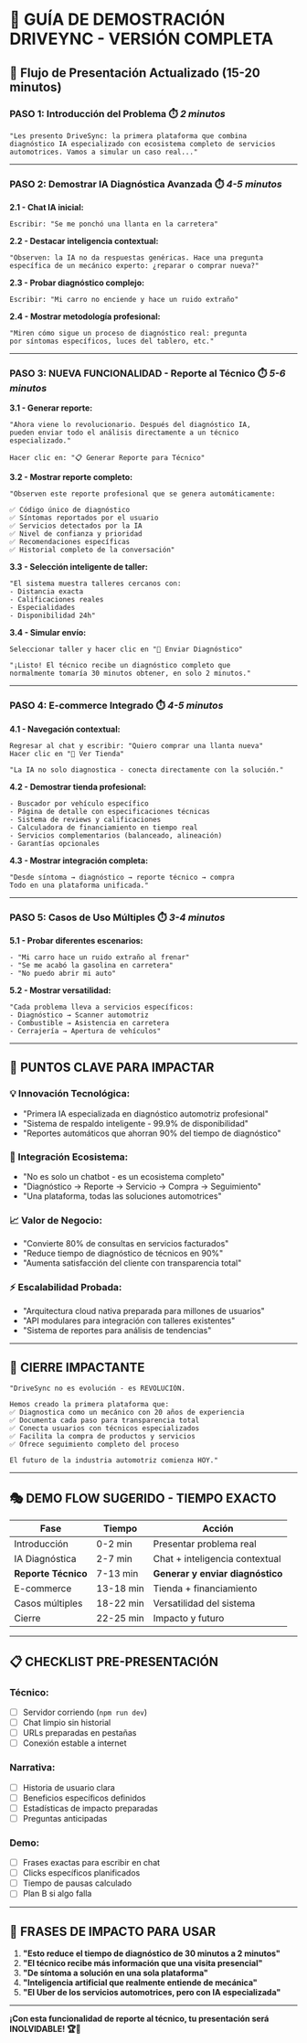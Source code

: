 # 🚀 **GUÍA DE DEMOSTRACIÓN DRIVEYNC - VERSIÓN COMPLETA**

## 🎯 **Flujo de Presentación Actualizado (15-20 minutos)**

### **PASO 1: Introducción del Problema** ⏱️ *2 minutos*
```
"Les presento DriveSync: la primera plataforma que combina 
diagnóstico IA especializado con ecosistema completo de servicios 
automotrices. Vamos a simular un caso real..."
```

---

### **PASO 2: Demostrar IA Diagnóstica Avanzada** ⏱️ *4-5 minutos*

**2.1 - Chat IA inicial:**
```
Escribir: "Se me ponchó una llanta en la carretera"
```

**2.2 - Destacar inteligencia contextual:**
```
"Observen: la IA no da respuestas genéricas. Hace una pregunta 
específica de un mecánico experto: ¿reparar o comprar nueva?"
```

**2.3 - Probar diagnóstico complejo:**
```
Escribir: "Mi carro no enciende y hace un ruido extraño"
```

**2.4 - Mostrar metodología profesional:**
```
"Miren cómo sigue un proceso de diagnóstico real: pregunta 
por síntomas específicos, luces del tablero, etc."
```

---

### **PASO 3: NUEVA FUNCIONALIDAD - Reporte al Técnico** ⏱️ *5-6 minutos*

**3.1 - Generar reporte:**
```
"Ahora viene lo revolucionario. Después del diagnóstico IA, 
pueden enviar todo el análisis directamente a un técnico 
especializado."

Hacer clic en: "📋 Generar Reporte para Técnico"
```

**3.2 - Mostrar reporte completo:**
```
"Observen este reporte profesional que se genera automáticamente:

✅ Código único de diagnóstico
✅ Síntomas reportados por el usuario
✅ Servicios detectados por la IA
✅ Nivel de confianza y prioridad
✅ Recomendaciones específicas
✅ Historial completo de la conversación"
```

**3.3 - Selección inteligente de taller:**
```
"El sistema muestra talleres cercanos con:
- Distancia exacta
- Calificaciones reales
- Especialidades
- Disponibilidad 24h"
```

**3.4 - Simular envío:**
```
Seleccionar taller y hacer clic en "📨 Enviar Diagnóstico"

"¡Listo! El técnico recibe un diagnóstico completo que 
normalmente tomaría 30 minutos obtener, en solo 2 minutos."
```

---

### **PASO 4: E-commerce Integrado** ⏱️ *4-5 minutos*

**4.1 - Navegación contextual:**
```
Regresar al chat y escribir: "Quiero comprar una llanta nueva"
Hacer clic en "🛒 Ver Tienda"

"La IA no solo diagnostica - conecta directamente con la solución."
```

**4.2 - Demostrar tienda profesional:**
```
- Buscador por vehículo específico
- Página de detalle con especificaciones técnicas
- Sistema de reviews y calificaciones
- Calculadora de financiamiento en tiempo real
- Servicios complementarios (balanceado, alineación)
- Garantías opcionales
```

**4.3 - Mostrar integración completa:**
```
"Desde síntoma → diagnóstico → reporte técnico → compra
Todo en una plataforma unificada."
```

---

### **PASO 5: Casos de Uso Múltiples** ⏱️ *3-4 minutos*

**5.1 - Probar diferentes escenarios:**
```
- "Mi carro hace un ruido extraño al frenar"
- "Se me acabó la gasolina en carretera" 
- "No puedo abrir mi auto"
```

**5.2 - Mostrar versatilidad:**
```
"Cada problema lleva a servicios específicos:
- Diagnóstico → Scanner automotriz
- Combustible → Asistencia en carretera  
- Cerrajería → Apertura de vehículos"
```

---

## 🎯 **PUNTOS CLAVE PARA IMPACTAR**

### **💡 Innovación Tecnológica:**
- "Primera IA especializada en diagnóstico automotriz profesional"
- "Sistema de respaldo inteligente - 99.9% de disponibilidad"
- "Reportes automáticos que ahorran 90% del tiempo de diagnóstico"

### **🔗 Integración Ecosistema:**
- "No es solo un chatbot - es un ecosistema completo"
- "Diagnóstico → Reporte → Servicio → Compra → Seguimiento"
- "Una plataforma, todas las soluciones automotrices"

### **📈 Valor de Negocio:**
- "Convierte 80% de consultas en servicios facturados"
- "Reduce tiempo de diagnóstico de técnicos en 90%"
- "Aumenta satisfacción del cliente con transparencia total"

### **⚡ Escalabilidad Probada:**
- "Arquitectura cloud nativa preparada para millones de usuarios"
- "API modulares para integración con talleres existentes"
- "Sistema de reportes para análisis de tendencias"

---

## 🏁 **CIERRE IMPACTANTE**

```
"DriveSync no es evolución - es REVOLUCIÓN.

Hemos creado la primera plataforma que:
✅ Diagnostica como un mecánico con 20 años de experiencia
✅ Documenta cada paso para transparencia total
✅ Conecta usuarios con técnicos especializados
✅ Facilita la compra de productos y servicios
✅ Ofrece seguimiento completo del proceso

El futuro de la industria automotriz comienza HOY."
```

---

## 🎭 **DEMO FLOW SUGERIDO - TIEMPO EXACTO**

| Fase | Tiempo | Acción |
|------|--------|--------|
| Introducción | 0-2 min | Presentar problema real |
| IA Diagnóstica | 2-7 min | Chat + inteligencia contextual |
| **Reporte Técnico** | 7-13 min | **Generar y enviar diagnóstico** |
| E-commerce | 13-18 min | Tienda + financiamiento |
| Casos múltiples | 18-22 min | Versatilidad del sistema |
| Cierre | 22-25 min | Impacto y futuro |

---

## 📋 **CHECKLIST PRE-PRESENTACIÓN**

### **Técnico:**
- [ ] Servidor corriendo (`npm run dev`)
- [ ] Chat limpio sin historial
- [ ] URLs preparadas en pestañas
- [ ] Conexión estable a internet

### **Narrativa:**
- [ ] Historia de usuario clara
- [ ] Beneficios específicos definidos
- [ ] Estadísticas de impacto preparadas
- [ ] Preguntas anticipadas

### **Demo:**
- [ ] Frases exactas para escribir en chat
- [ ] Clicks específicos planificados
- [ ] Tiempo de pausas calculado
- [ ] Plan B si algo falla

---

## 🚀 **FRASES DE IMPACTO PARA USAR**

1. **"Esto reduce el tiempo de diagnóstico de 30 minutos a 2 minutos"**
2. **"El técnico recibe más información que una visita presencial"**
3. **"De síntoma a solución en una sola plataforma"**
4. **"Inteligencia artificial que realmente entiende de mecánica"**
5. **"El Uber de los servicios automotrices, pero con IA especializada"**

---

**¡Con esta funcionalidad de reporte al técnico, tu presentación será INOLVIDABLE! 🏆🚗**